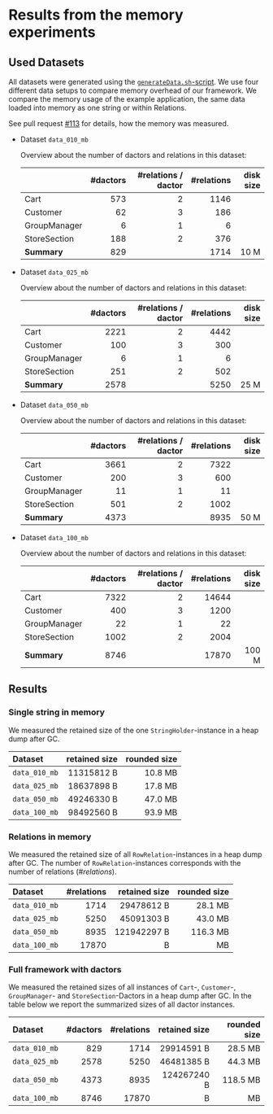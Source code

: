 # Results from the memory experiments

## Used Datasets

All datasets were generated using the [`generateData.sh`-script](../scripts/generateData.sh).
We use four different data setups to compare memory overhead of our framework.
We compare the memory usage of the example application, the same data loaded into memory as one string or within Relations.

See pull request [#113](https://github.com/CodeLionX/actordb/pull/113) for details, how the memory was measured.

- Dataset `data_010_mb`

  Overview about the number of dactors and relations in this dataset:
  
  |              | #dactors | #relations / dactor | #relations | disk size |
  |:-------------|---------:|--------------------:|-----------:|----------:|
  | Cart         |      573 |                   2 |       1146 |           |
  | Customer     |       62 |                   3 |        186 |           |
  | GroupManager |        6 |                   1 |          6 |           |
  | StoreSection |      188 |                   2 |        376 |           |
  | **Summary**  |      829 |                     |       1714 |      10 M |

- Dataset `data_025_mb`

  Overview about the number of dactors and relations in this dataset:
  
  |              | #dactors | #relations / dactor | #relations | disk size |
  |:-------------|---------:|--------------------:|-----------:|----------:|
  | Cart         |     2221 |                   2 |       4442 |           |
  | Customer     |      100 |                   3 |        300 |           |
  | GroupManager |        6 |                   1 |          6 |           |
  | StoreSection |      251 |                   2 |        502 |           |
  | **Summary**  |     2578 |                     |       5250 |      25 M |
  
- Dataset `data_050_mb`

  Overview about the number of dactors and relations in this dataset:
  
  |              | #dactors | #relations / dactor | #relations | disk size |
  |:-------------|---------:|--------------------:|-----------:|----------:|
  | Cart         |     3661 |                   2 |       7322 |           |
  | Customer     |      200 |                   3 |        600 |           |
  | GroupManager |       11 |                   1 |         11 |           |
  | StoreSection |      501 |                   2 |       1002 |           |
  | **Summary**  |     4373 |                     |       8935 |      50 M |

  
- Dataset `data_100_mb`

  Overview about the number of dactors and relations in this dataset:
  
  |              | #dactors | #relations / dactor | #relations | disk size |
  |:-------------|---------:|--------------------:|-----------:|----------:|
  | Cart         |     7322 |                   2 |      14644 |           |
  | Customer     |      400 |                   3 |       1200 |           |
  | GroupManager |       22 |                   1 |         22 |           |
  | StoreSection |     1002 |                   2 |       2004 |           |
  | **Summary**  |     8746 |                     |      17870 |     100 M |

## Results

### Single string in memory

We measured the retained size of the one `StringHolder`-instance in a heap dump after GC.

| Dataset       | retained size | rounded size |
|:--------------|--------------:|-------------:|
| `data_010_mb` |    11315812 B |      10.8 MB |
| `data_025_mb` |    18637898 B |      17.8 MB |
| `data_050_mb` |    49246330 B |      47.0 MB |
| `data_100_mb` |    98492560 B |      93.9 MB |

### Relations in memory

We measured the retained size of all `RowRelation`-instances in a heap dump after GC.
The number of `RowRelation`-instances corresponds with the number of relations (_#relations_).

| Dataset       | #relations | retained size | rounded size |
|:--------------|-----------:|--------------:|-------------:|
| `data_010_mb` |       1714 |    29478612 B |      28.1 MB |
| `data_025_mb` |       5250 |    45091303 B |      43.0 MB |
| `data_050_mb` |       8935 |   121942297 B |     116.3 MB |
| `data_100_mb` |      17870 |    B |      MB |

### Full framework with dactors

We measured the retained sizes of all instances of `Cart`-, `Customer`-, `GroupManager`- and `StoreSection`-Dactors in a heap dump after GC.
In the table below we report the summarized sizes of all dactor instances.

| Dataset       | #dactors  | #relations | retained size | rounded size |
|:--------------|----------:|-----------:|--------------:|-------------:|
| `data_010_mb` |       829 |       1714 |    29914591 B |      28.5 MB |
| `data_025_mb` |      2578 |       5250 |    46481385 B |      44.3 MB |
| `data_050_mb` |      4373 |       8935 |   124267240 B |     118.5 MB |
| `data_100_mb` |      8746 |      17870 |    B |      MB |
